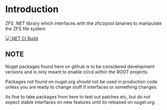 # Introduction 
ZFS .NET library which interfaces with the zfs/zpool binaries to manipulate the ZFS file system

[![.NET CI Build](https://github.com/bjornbouetsmith/ROOT.Zfs/actions/workflows/dotnet-ci-build.yml/badge.svg)](https://github.com/bjornbouetsmith/ROOT.Zfs/actions/workflows/dotnet-ci-build.yml)

## NOTE

Nuget packages found here on github is to be considered development versions and is only meant to enable ci/cd within the ROOT projects.

Packages not found on nuget.org should not be used in production code unless you are ready to change stuff if interfaces or something changes.

Its fine to take packages from here to test out patches etc, but do not expect stable interfaces on new features until its released on nuget.org.
